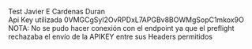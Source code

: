 Test Javier E Cardenas Duran<br>
Api Key utilizada 0VMGCgSyl2OvRPDxL7APGBv8BOWMgSopC1mkox9O<br>
NOTA: No se pudo hacer conexión con el endpoint ya que el preflight rechazaba el envío de la APIKEY entre sus Headers permitidos
